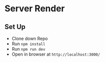 # Server Render

## Set Up
* Clone down Repo
* Run `npm install`
* Run `npm run dev`
* Open in browser at `http://localhost:3000/`
